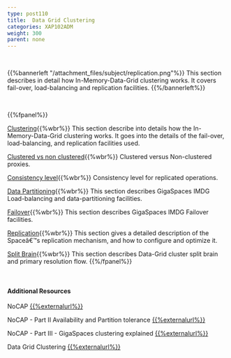 ```yaml
---
type: post110
title:  Data Grid Clustering
categories: XAP102ADM
weight: 300
parent: none
---
```


<br>

{{%bannerleft "/attachment_files/subject/replication.png"%}}
This section describes in detail how In-Memory-Data-Grid clustering works. It covers fail-over, load-balancing and replication facilities.
{{%/bannerleft%}}




<br>


{{%fpanel%}}

[Clustering](data-grid-clustering-overview.html){{%wbr%}}
This section describe into details how the In-Memory-Data-Grid clustering works. It goes into the details of the fail-over, load-balancing, and replication facilities used.


[Clustered vs non clustered](clustered-vs-non-clustered-proxies.html){{%wbr%}}
Clustered versus Non-clustered proxies.

[Consistency level](consistency-level.html){{%wbr%}}
Consistency level for replicated operations.

[Data Partitioning](data-partitioning.html){{%wbr%}}
This section describes GigaSpaces IMDG Load-balancing and data-partitioning facilities.

[Failover](failover.html){{%wbr%}}
This section describes GigaSpaces IMDG Failover facilities.

[Replication](replication.html){{%wbr%}}
This section gives a detailed description of the Spaceâ€™s replication mechanism, and how to configure and optimize it.

[Split Brain](split-brain-and-primary-resolution.html){{%wbr%}}
This section describes Data-Grid cluster split brain and primary resolution flow.
{{%/fpanel%}}

<br>

#### Additional Resources



NoCAP [{{%externalurl%}}](http://natishalom.typepad.com/nati_shaloms_blog/2010/10/nocap.html)

NoCAP - Part II Availability and Partition tolerance [{{%externalurl%}}](http://natishalom.typepad.com/nati_shaloms_blog/2010/11/nocap-part-ii-availability-and-partition-tolerance.html)

NoCAP - Part III - GigaSpaces clustering explained [{{%externalurl%}}](http://natishalom.typepad.com/nati_shaloms_blog/2010/11/nocap-part-iii-gigaspaces-clustering-explained.html)

Data Grid Clustering [{{%externalurl%}}](http://www.slideboom.com/presentations/615477/GigaSpaces_HA)



